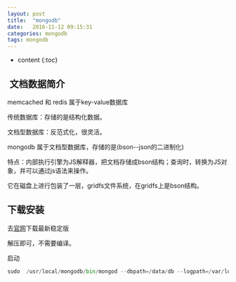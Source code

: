 ```yaml
---
layout: post
title:  "mongodb"
date:   2016-11-12 09:15:31
categories: mongodb
tags: mongodb
---
```


* content
{:toc}

##  文档数据简介

memcached 和 redis 属于key-value数据库

传统数据库：存储的是结构化数据。

文档型数据库：反范式化，很灵活。

mongodb 属于文档型数据库，存储的是(bson--json的二进制化)

特点：内部执行引擎为JS解释器，把文档存储成bson结构；查询时，转换为JS对象，并可以通过js语法来操作。

它在磁盘上进行包装了一层，gridfs文件系统，在gridfs上是bson结构。

## 下载安装

去[官网](http://mongodb.org)下载最新稳定版

解压即可，不需要编译。

启动

```python
sudo  /usr/local/mongodb/bin/mongod --dbpath=/data/db --logpath=/var/log/mongodb/mongodb.log --fork
```











